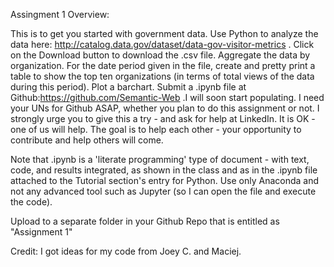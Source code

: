 Assingment 1 Overview:

This is to get you started with government data. Use Python to analyze the data here: http://catalog.data.gov/dataset/data-gov-visitor-metrics . Click on the Download button to download the .csv file. Aggregate the data by organization. For the date period given in the file, create and pretty print a table to show the top ten organizations (in terms of total views of the data during this period). Plot a barchart. Submit a .ipynb file at Github:https://github.com/Semantic-Web .I will soon start populating. I need your UNs for Github ASAP, whether you plan to do this assignment or not. I strongly urge you to give this a try - and ask for help at LinkedIn. It is OK - one of us will help. The goal is to help each other - your opportunity to contribute and help others will come.

Note that .ipynb is a 'literate programming' type of document - with text, code, and results integrated, as shown in the class and as in the .ipynb file attached to the Tutorial section's entry for Python. Use only Anaconda and not any advanced tool such as Jupyter (so I can open the file and execute the code).

Upload  to a separate folder in your Github Repo  that is entitled as "Assignment 1"


Credit: I got ideas for my code from Joey C. and Maciej.


